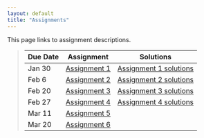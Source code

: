 ```yaml
---
layout: default
title: "Assignments"
---
```


This page links to assignment descriptions.

> Due Date |                Assignment               | Solutions |
> -------- | --------------------------------------- | --------- |
> Jan 30   | [Assignment 1](../assign/assign01.html) | [Assignment 1 solutions](../assign/sol/assign01sol.pdf)|
> Feb 6    | [Assignment 2](../assign/assign02.html) | [Assignment 2 solutions](../assign/sol/assign02sol.pdf)|
> Feb 20   | [Assignment 3](../assign/assign03.html) | [Assignment 3 solutions](../assign/sol/assign03sol.pdf)|
> Feb 27   | [Assignment 4](../assign/assign04.html) | [Assignment 4 solutions](../assign/sol/assign04sol.pdf)|
> Mar 11   | [Assignment 5](../assign/assign05.html) |                                                        |
> Mar 20   | [Assignment 6](../assign/assign06.html) |                                                        |
